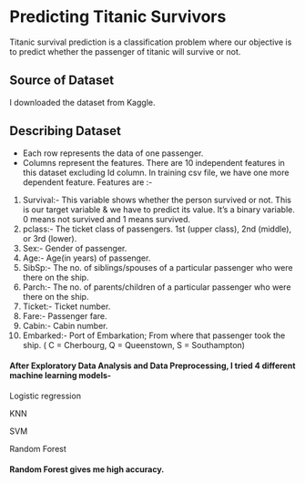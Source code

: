 
# Predicting Titanic Survivors
Titanic survival prediction is a classification problem where our objective is to predict whether the passenger of titanic will survive or not. 


## Source of Dataset
I downloaded the dataset from Kaggle.
## Describing Dataset
* Each row represents the data of one passenger.
* Columns represent the features. There are 10 independent features in this dataset excluding Id column. In training csv file, we have one more dependent feature. Features are :-
1. Survival:- This variable shows whether the person survived or not. This is our target variable & we have to predict its value. It’s a binary variable. 0 means not survived and 1 means survived.
2. pclass:- The ticket class of passengers. 1st  (upper class), 2nd (middle), or 3rd (lower).
3. Sex:- Gender of passenger.
4. Age:- Age(in years) of passenger.
5. SibSp:- The no. of siblings/spouses of a particular passenger who were there on the ship.
6. Parch:- The no. of parents/children of a particular passenger who were there on the ship.
7. Ticket:- Ticket number.
8. Fare:- Passenger fare.
9. Cabin:- Cabin number.
10. Embarked:- Port of Embarkation; From where that passenger took the ship. ( C = Cherbourg, Q = Queenstown, S = Southampton)


#### After Exploratory Data Analysis and Data Preprocessing, I tried 4 different machine learning models-
Logistic regression

KNN

SVM

Random Forest


#### Random Forest gives me high accuracy.


